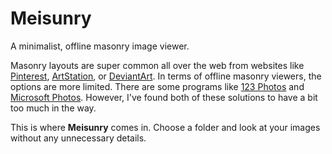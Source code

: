 # Meisunry
A minimalist, offline masonry image viewer.

Masonry layouts are super common all over the web from websites like <a href="https://pinterest.com/">Pinterest</a>, <a href="https://www.artstation.com/">ArtStation</a>, or <a href="https://deviantart.com">DeviantArt</a>. In terms of offline masonry viewers, the options are more limited. There are some programs like <a href="https://apps.microsoft.com/store/detail/123-photos-view-edit-convert/9WZDNCRDXFXG?hl=en-us&gl=us&rtc=1">123 Photos</a> and <a href="https://apps.microsoft.com/store/detail/microsoft-photos/9WZDNCRFJBH4">Microsoft Photos</a>. However, I've found both of these solutions to have a bit too much in the way.

This is where <b>Meisunry</b> comes in. Choose a folder and look at your images without any unnecessary details.

